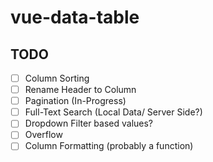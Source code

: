 # vue-data-table

## TODO
- [ ] Column Sorting
- [ ] Rename Header to Column
- [ ] Pagination (In-Progress)
- [ ] Full-Text Search (Local Data/ Server Side?)
- [ ] Dropdown Filter based values?
- [ ] Overflow
- [ ] Column Formatting (probably a function)

